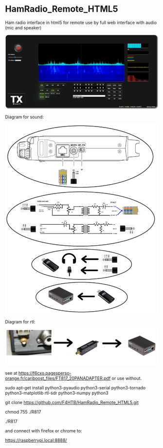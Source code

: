# HamRadio_Remote_HTML5
Ham radio interface in html5 for remote use by full web interface with audio (mic and speaker)

![alt text](https://github.com/F4HTB/HamRadio_Remote_HTML5/blob/master/Presentation.png?raw=true)

Diagram for sound:

![alt text](https://github.com/F4HTB/HamRadio_Remote_HTML5/blob/master/sound_diagram.png?raw=true)


Diagram for rtl:

![alt text](https://github.com/F4HTB/HamRadio_Remote_HTML5/blob/master/rtlsdr_diagram.png?raw=true)

see at https://f6cxo.pagesperso-orange.fr/cariboost_files/FT817_20PANADAPTER.pdf or use without.

sudo apt-get install python3-pyaudio  python3-serial python3-tornado python3-matplotlib rtl-sdr python3-numpy python3

git clone https://github.com/F4HTB/HamRadio_Remote_HTML5.git

chmod 755 ./R817

./R817

and connect with firefox or chrome to:

https://raspberrypi.local:8888/